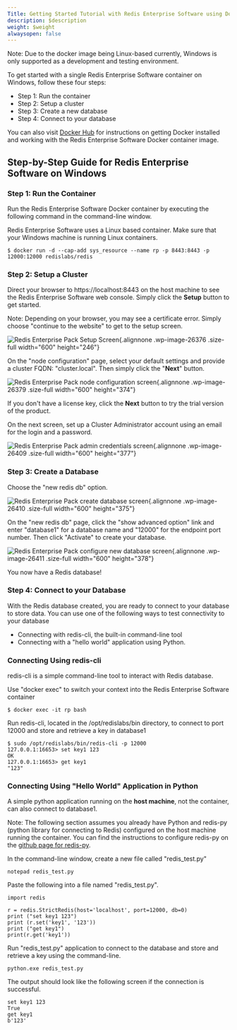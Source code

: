```yaml
---
Title: Getting Started Tutorial with Redis Enterprise Software using Docker on Windows
description: $description
weight: $weight
alwaysopen: false
---
```

Note: Due to the docker image being Linux-based currently, Windows is
only supported as a development and testing environment.

To get started with a single Redis Enterprise Software container on
Windows, follow these four steps:

-   Step 1: Run the container
-   Step 2: Setup a cluster
-   Step 3: Create a new database
-   Step 4: Connect to your database

You can also visit [Docker
Hub](https://hub.docker.com/r/redislabs/redis/) for instructions on
getting Docker installed and working with the Redis Enterprise Software
Docker container image.

Step-by-Step Guide for Redis Enterprise Software on Windows
-----------------------------------------------------------

### Step 1: Run the Container

Run the Redis Enterprise Software Docker container by executing the
following command in the command-line window.

Redis Enterprise Software uses a Linux based container. Make sure that
your Windows machine is running Linux containers.

``` {style="border: 2px solid #ddd; background-color: #333; color: #fff; padding: 10px; -webkit-font-smoothing: auto;"}
$ docker run -d --cap-add sys_resource --name rp -p 8443:8443 -p 12000:12000 redislabs/redis
```

### Step 2: Setup a Cluster

Direct your browser to https://localhost:8443 on the host machine to see
the Redis Enterprise Software web console. Simply click the **Setup**
button to get started.

Note: Depending on your browser, you may see a certificate error. Simply
choose "continue to the website" to get to the setup screen.

![Redis Enterprise Pack Setup
Screen](/images/rs/setup-windows.png){.alignnone
.wp-image-26376 .size-full width="600" height="246"}

On the "node configuration" page, select your default settings and
provide a cluster FQDN: "cluster.local". Then simply click the
"**Next**" button.

![Redis Enterprise Pack node configuration
screen](/images/rs/setup2-windows-1.png){.alignnone
.wp-image-26379 .size-full width="600" height="374"}

If you don't have a license key, click the **Next** button to try the
trial version of the product.

On the next screen, set up a Cluster Administrator account using
an email for the login and a password.

![Redis Enterprise Pack admin credentials
screen](/images/rs/RP-SetupScreen4.jpeg){.alignnone
.wp-image-26409 .size-full width="600" height="377"}

### Step 3: Create a Database

Choose the "new redis db" option.

![Redis Enterprise Pack create database
screen](/images/rs/RP-SetupScreen5.jpeg){.alignnone
.wp-image-26410 .size-full width="600" height="375"}

On the "new redis db" page, click the "show advanced option" link and
enter "database1" for a database name and "12000" for the endpoint port
number. Then click "Activate" to create your database.

![Redis Enterprise Pack configure new database
screen](/images/rs/RP-DBScreen2.jpeg){.alignnone
.wp-image-26411 .size-full width="600" height="378"}

You now have a Redis database!

### Step 4: Connect to your Database

With the Redis database created, you are ready to connect to your
database to store data. You can use one of the following ways to test
connectivity to your database

-   Connecting with redis-cli, the built-in command-line tool
-   Connecting with a "hello world" application using Python.

### Connecting Using redis-cli

redis-cli is a simple command-line tool to interact with Redis database.

Use "docker exec" to switch your context into the Redis Enterprise
Software container

``` {style="border: 2px solid #ddd; background-color: #333; color: #fff; padding: 10px; -webkit-font-smoothing: auto;"}
$ docker exec -it rp bash
```

Run redis-cli, located in the /opt/redislabs/bin directory, to connect
to port 12000 and store and retrieve a key in database1

``` {style="border: 2px solid #ddd; background-color: #333; color: #fff; padding: 10px; -webkit-font-smoothing: auto;"}
$ sudo /opt/redislabs/bin/redis-cli -p 12000
127.0.0.1:16653> set key1 123
OK
127.0.0.1:16653> get key1
"123"
```

### Connecting Using "Hello World" Application in Python

A simple python application running on the **host machine**, not the
container, can also connect to database1.

Note: The following section assumes you already have Python and redis-py
(python library for connecting to Redis) configured on the host machine
running the container. You can find the instructions to configure
redis-py on the [github page for
redis-py](https://github.com/andymccurdy/redis-py).

In the command-line window, create a new file called "redis\_test.py"

``` {style="border: 2px solid #ddd; background-color: #333; color: #fff; padding: 10px; -webkit-font-smoothing: auto;"}
notepad redis_test.py
```

Paste the following into a file named "redis\_test.py".

``` {style="border: 2px solid #ddd; background-color: #333; color: #fff; padding: 10px; -webkit-font-smoothing: auto;"}
import redis

r = redis.StrictRedis(host='localhost', port=12000, db=0)
print ("set key1 123")
print (r.set('key1', '123'))
print ("get key1")
print(r.get('key1'))
```

Run "redis\_test.py" application to connect to the database and store
and retrieve a key using the command-line.

``` {style="border: 2px solid #ddd; background-color: #333; color: #fff; padding: 10px; -webkit-font-smoothing: auto;"}
python.exe redis_test.py
```

The output should look like the following screen if the connection is
successful.

``` {style="border: 2px solid #ddd; background-color: #333; color: #fff; padding: 10px; -webkit-font-smoothing: auto;"}
set key1 123
True
get key1
b'123'
```
